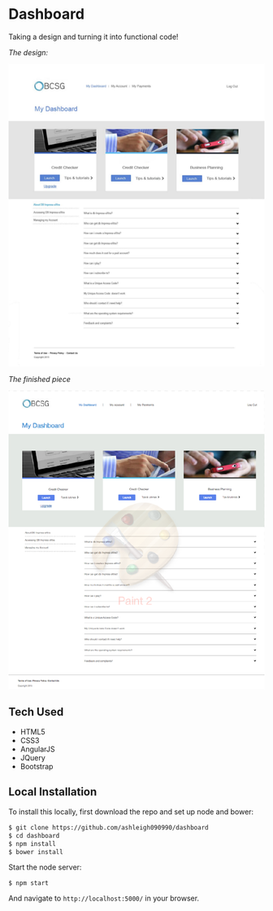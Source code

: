 Dashboard
=========

Taking a design and turning it into functional code!

*The design:*

![screenshot of design](/public/images/design.png)

*The finished piece*

![screenshot of my page](/public/images/my-page.png)


Tech Used
---------

* HTML5
* CSS3
* AngularJS
* JQuery
* Bootstrap



Local Installation
------------------

To install this locally, first download the repo and set up node and bower:

```
$ git clone https://github.com/ashleigh090990/dashboard
$ cd dashboard
$ npm install
$ bower install
```

Start the node server:
```
$ npm start
```

And navigate to ```http://localhost:5000/``` in your browser.

